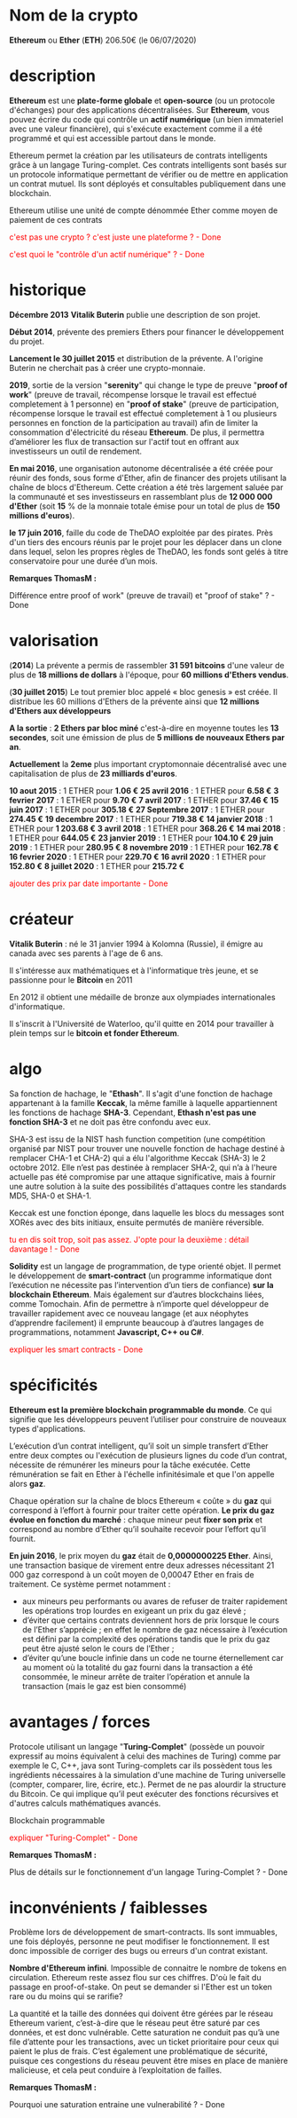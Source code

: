 # Nom de la crypto

**Ethereum** ou **Ether** (**ETH**) 206.50€ (le 06/07/2020)

# description

**Ethereum** est une **plate-forme globale** et **open-source** (ou un protocole d'échanges) pour des applications décentralisées. Sur **Ethereum**, vous pouvez écrire du code qui contrôle un **actif numérique** (un bien immateriel avec une valeur financière), qui s'exécute exactement comme il a été programmé et qui est accessible partout dans le monde.

Ethereum permet la création par les utilisateurs de contrats intelligents grâce à un langage Turing-complet. Ces contrats intelligents sont basés sur un protocole informatique permettant de vérifier ou de mettre en application un contrat mutuel. Ils sont déployés et consultables publiquement dans une blockchain. 

Ethereum utilise une unité de compte dénommée Ether comme moyen de paiement de ces contrats

<p style="color: red">c'est pas une crypto ? c'est juste une plateforme ? - Done</p>
<p style="color: red">c'est quoi le "contrôle d'un actif numérique" ? - Done</p>


# historique

**Décembre 2013** **Vitalik Buterin** publie une description de son projet.

**Début 2014**, prévente des premiers Ethers pour financer le développement du projet. 

**Lancement le 30 juillet 2015** et distribution de la prévente. A l'origine Buterin ne cherchait pas à créer une crypto-monnaie.

**2019**, sortie de la version "**serenity**" qui change le type de preuve "**proof of work**" (preuve de travail, récompense lorsque le travail est effectué completement à 1 personne) en "**proof of stake**" (preuve de participation, récompense lorsque le travail est effectué completement à 1 ou plusieurs personnes en fonction de la participation au travail) afin de limiter la consommation d'électricité du réseau **Ethereum**. De plus, il permettra d’améliorer les flux de transaction sur l'actif tout en offrant aux investisseurs un outil de rendement.

**En mai 2016**, une organisation autonome décentralisée a été créée pour réunir des fonds, sous forme d'Ether, afin de financer des projets utilisant la chaîne de blocs d'Ethereum. Cette création a été très largement saluée par la communauté et ses investisseurs en rassemblant plus de **12 000 000 d'Ether** (soit **15** % de la monnaie totale émise pour un total de plus de **150 millions d'euros**).

**le 17 juin 2016**, faille du code de TheDAO exploitée par des pirates. Près d'un tiers des encours réunis par le projet pour les déplacer dans un clone dans lequel, selon les propres règles de TheDAO, les fonds sont gelés à titre conservatoire pour une durée d’un mois.

<strong>Remarques ThomasM :</strong>
<p>Différence entre proof of work" (preuve de travail) et  "proof of stake" ? - Done</p>

#  valorisation

(**2014**) La prévente a permis de rassembler **31 591 bitcoins** d'une valeur de plus de **18 millions de dollars** à l'époque, pour **60 millions d'Ethers vendus**.

(**30 juillet 2015**) Le tout premier bloc appelé « bloc genesis » est créée. Il distribue les 60 millions d'Ethers de la prévente ainsi que **12 millions d'Ethers aux développeurs**

**A la sortie** : **2 Ethers par bloc miné** c'est-à-dire en moyenne toutes les **13 secondes**, soit une émission de plus de **5 millions de nouveaux Ethers par an**.

**Actuellement** la **2eme** plus important cryptomonnaie décentralisé avec une capitalisation de plus de **23 milliards d'euros**.

**10 aout 2015** : 1 ETHER pour **1.06 €**
**25 avril 2016** : 1 ETHER pour **6.58 €**
**3 fevrier 2017** : 1 ETHER pour **9.70 €**
**7 avril 2017** : 1 ETHER pour **37.46 €**
**15 juin 2017** : 1 ETHER pour **305.18 €**
**27 Septembre 2017** : 1 ETHER pour **274.45 €**
**19 decembre 2017** : 1 ETHER pour **719.38 €**
**14 janvier 2018** : 1 ETHER pour **1 203.68 €**
**3 avril 2018** : 1 ETHER pour **368.26 €**
**14 mai 2018** : 1 ETHER pour **644.05 €**
**23 janvier 2019** : 1 ETHER pour **104.10 €**
**29 juin 2019** : 1 ETHER pour **280.95 €**
**8 novembre 2019** : 1 ETHER pour **162.78 €**
**16 fevrier 2020** : 1 ETHER pour **229.70 €**
**16 avril 2020** : 1 ETHER pour **152.80 €**
**8 juillet 2020** : 1 ETHER pour **215.72 €**

<p style="color: red">ajouter des prix par date importante - Done</p>

# créateur

**Vitalik Buterin** : né le 31 janvier 1994 à Kolomna (Russie), il émigre au canada avec ses parents à l'age de 6 ans.

Il s'intéresse aux mathématiques et à l'informatique très jeune, et se passionne pour le **Bitcoin** en 2011

En 2012 il obtient une médaille de bronze aux olympiades internationales d'informatique.

Il s'inscrit à l'Université de Waterloo, qu'il quitte en 2014 pour travailler à plein temps sur le **bitcoin et fonder Ethereum**.

# algo

Sa fonction de hachage, le "**Ethash**". 
Il s'agit d'une fonction de hachage appartenant à la famille **Keccak**, la même famille à laquelle appartiennent les fonctions de hachage **SHA-3**. Cependant, **Ethash n'est pas une fonction SHA-3** et ne doit pas être confondu avec eux.

SHA-3 est issu de la NIST hash function competition (une compétition organisé par NIST pour trouver une nouvelle fonction de hachage destiné à remplacer CHA-1 et CHA-2) qui a élu l'algorithme Keccak (SHA-3) le 2 octobre 2012. Elle n’est pas destinée à remplacer SHA-2, qui n’a à l'heure actuelle pas été compromise par une attaque significative, mais à fournir une autre solution à la suite des possibilités d'attaques contre les standards MD5, SHA-0 et SHA-1.

Keccak est une fonction éponge, dans laquelle les blocs du messages sont XORés avec des bits initiaux, ensuite permutés de manière réversible.

<p style="color: red">tu en dis soit trop, soit pas assez. J'opte pour la deuxième : détail davantage ! - Done</p>

**Solidity** est un langage de programmation, de type orienté objet. Il permet le développement de **smart-contract** (un programme informatique dont l’exécution ne nécessite pas l’intervention d’un tiers de confiance) **sur la blockchain Ethereum**. Mais également sur d’autres blockchains liées, comme Tomochain. Afin de permettre à n’importe quel développeur de travailler rapidement avec ce nouveau langage (et aux néophytes d’apprendre facilement) il emprunte beaucoup à d’autres langages de programmations, notamment **Javascript, C++ ou C#**.

<p style="color: red">expliquer les smart contracts - Done</p>

# spécificités

**Ethereum est la première blockchain programmable du monde**. Ce qui signifie que les développeurs peuvent l’utiliser pour construire de nouveaux types d'applications.

L’exécution d’un contrat intelligent, qu’il soit un simple transfert d’Ether entre deux comptes ou l'exécution de plusieurs lignes du code d’un contrat, nécessite de rémunérer les mineurs pour la tâche exécutée. Cette rémunération se fait en Ether à l'échelle infinitésimale et que l'on appelle alors **gaz**. 

Chaque opération sur la chaîne de blocs Ethereum « coûte » du **gaz** qui correspond à l’effort à fournir pour traiter cette opération. **Le prix du gaz évolue en fonction du marché** : chaque mineur peut **fixer son prix** et correspond au nombre d’Ether qu’il souhaite recevoir pour l’effort qu’il fournit.

**En juin 2016**, le prix moyen du **gaz** était de **0,0000000225 Ether**. Ainsi, une transaction basique de virement entre deux adresses nécessitant 21 000 gaz correspond à un coût moyen de 0,00047 Ether en frais de traitement. Ce système permet notamment :
- aux mineurs peu performants ou avares de refuser de traiter rapidement les opérations trop lourdes en exigeant un prix du gaz élevé ;
- d’éviter que certains contrats deviennent hors de prix lorsque le cours de l’Ether s’apprécie ; en effet le nombre de gaz nécessaire à l’exécution est défini par la complexité des opérations tandis que le prix du gaz peut être ajusté selon le cours de l’Ether ;
- d’éviter qu’une boucle infinie dans un code ne tourne éternellement car au moment où la totalité du gaz fourni dans la transaction a été consommée, le mineur arrête de traiter l’opération et annule la transaction (mais le gaz est bien consommé)

# avantages / forces

Protocole utilisant un langage "**Turing-Complet**" (possède un pouvoir expressif au moins équivalent à celui des machines de Turing) comme par exemple le C, C++, java sont Turing-complets car ils possèdent tous les ingrédients nécessaires à la simulation d'une machine de Turing universelle (compter, comparer, lire, écrire, etc.). Permet de ne pas alourdir la structure du Bitcoin. Ce qui implique qu’il peut exécuter des fonctions récursives et d'autres calculs mathématiques avancés. 

Blockchain programmable

<p style="color: red">expliquer "Turing-Complet" - Done</p>

<strong>Remarques ThomasM :</strong>
<p> Plus de détails sur le fonctionnement d'un langage Turing-Complet ? - Done</p>



# inconvénients / faiblesses

Problème lors de développement de smart-contracts. Ils sont immuables, une fois déployés, personne ne peut modifiser le fonctionnement. Il est donc impossible de corriger des bugs ou erreurs d'un contrat existant.

**Nombre d'Ethereum infini**. Impossible de connaitre le nombre de tokens en circulation. Ethereum reste assez flou sur ces chiffres. D'où le fait du passage en proof-of-stake. On peut se demander si l'Ether est un token rare ou du moins qui se rarifie?

La quantité et la taille des données qui doivent être gérées par le réseau Ethereum varient, c’est-à-dire que le réseau peut être saturé par ces données, et est donc vulnérable. Cette saturation ne conduit pas qu’à une file d’attente pour les transactions, avec un ticket prioritaire pour ceux qui paient le plus de frais. C’est également une problématique de sécurité, puisque ces congestions du réseau peuvent être mises en place de manière malicieuse, et cela peut conduire à l’exploitation de failles.

<strong>Remarques ThomasM :</strong>
<p> Pourquoi une saturation entraine une vulnerabilité ? - Done</p>